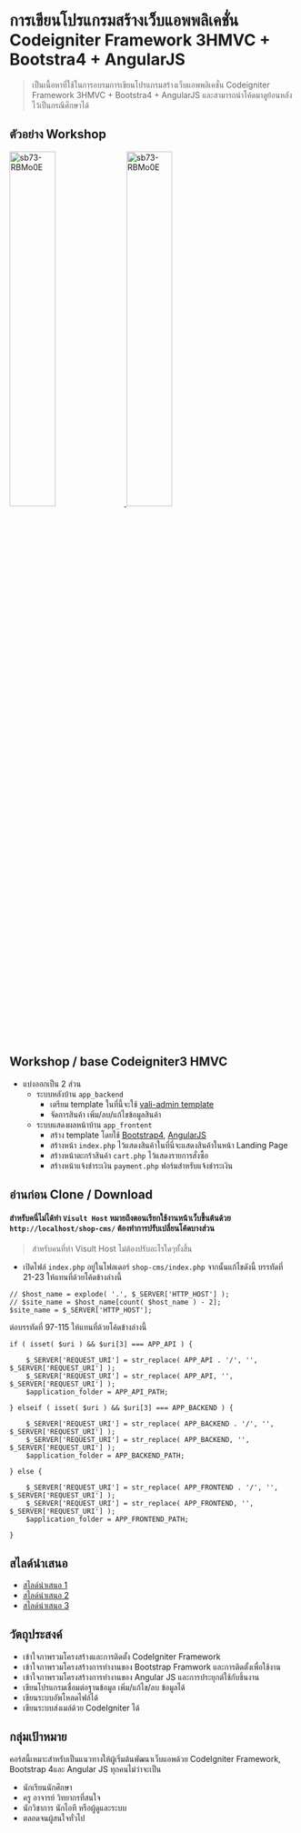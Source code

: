 # การเขียนโปรแกรมสร้างเว็บแอพพลิเคชั่น Codeigniter Framework 3HMVC + Bootstra4 + AngularJS
> เป็นเนื้อหาที่ใช้ในการอบรมการเขียนโปรแกรมสร้างเว็บแอพพลิเคชั่น Codeigniter Framework 3HMVC + Bootstra4 + AngularJS  และสามารถนำโค้ดมาดูย้อนหลังไว้เป็นกรณีศึกษาได้
## ตัวอย่าง Workshop
<p>
  <a href="http://www.youtube.com/watch?feature=player_embedded&v=sb73-RBMo0E" target="_blank" title="คลิกเพื่อดูวิดิโอ">
  <img src="http://img.youtube.com/vi/sb73-RBMo0E/0.jpg" alt="sb73-RBMo0E" width="40%" />
</a>
<a href="http://www.youtube.com/watch?feature=player_embedded&v=sb73-RBMo0E" target="_blank" title="คลิกเพื่อดูวิดิโอ">
  <img src="http://img.youtube.com/vi/sb73-RBMo0E/0.jpg" alt="sb73-RBMo0E" width="40%" />
</a>
</p>

## Workshop / base Codeigniter3 HMVC
- แบ่งออกเป็น 2 ส่วน
    - ระบบหลังบ้าน `app_backend`
        - เตรียม template ในที่นี้จะใช้ [vali-admin template](https://github.com/pratikborsadiya/vali-admin)
        - จัดการสินค้า เพิ่ม/ลบ/แก้ไขข้อมูลสินค้า
    - ระบบแสดงผลหน้าบ้าน `app_frontent`
        - สร้าง template โดยใช้ [Bootstrap4](https://getbootstrap.com/), [AngularJS](https://angularjs.org/)
        - สร้างหน้า `index.php` ไว้แสดงสินค้าในที่นี่จะแสดงสินค้าในหน้า Landing Page
        - สร้างหน้าตะกร้าสินค้า `cart.php` ไว้แสดงรายการสั่งซื้อ
        - สร้างหน้าแจ้งชำระเงิน `payment.php` ฟอร์มสำหรับแจ้งชำระเงิน
## อ่านก่อน Clone / Download
#### สำหรับคนี่ไม่ได้ทำ `Visult Host` หมายถึงตอนเรียกใช้งานหน้าเว็บขึ้นต้นด้วย `http://localhost/shop-cms/` ต้องทำการปรับเปลี่ยนโค้ดบางส่วน 
> สำหรับคนที่ทำ Visult Host ไม่ต้องปรับอะไรใดๆทั้งสิ้น
- เปิดไฟล์ `index.php` อยู่ในโฟลเดอร์  `shop-cms/index.php` จากนั้นแก้ไขดังนี้ บรรทัดที่ 21-23 ให้แทนที่ด้วยโค้ดข้างล่างนี้
```
// $host_name = explode( '.', $_SERVER['HTTP_HOST'] );
// $site_name = $host_name[count( $host_name ) - 2];
$site_name = $_SERVER['HTTP_HOST'];
```
ต่อบรรทัดที่ 97-115 ให้แทนที่ด้วยโค้ดข้างล่างนี้
```
if ( isset( $uri ) && $uri[3] === APP_API ) {

    $_SERVER['REQUEST_URI'] = str_replace( APP_API . '/', '', $_SERVER['REQUEST_URI'] );
    $_SERVER['REQUEST_URI'] = str_replace( APP_API, '', $_SERVER['REQUEST_URI'] );
    $application_folder = APP_API_PATH;

} elseif ( isset( $uri ) && $uri[3] === APP_BACKEND ) {

    $_SERVER['REQUEST_URI'] = str_replace( APP_BACKEND . '/', '', $_SERVER['REQUEST_URI'] );
    $_SERVER['REQUEST_URI'] = str_replace( APP_BACKEND, '', $_SERVER['REQUEST_URI'] );
    $application_folder = APP_BACKEND_PATH;

} else {

    $_SERVER['REQUEST_URI'] = str_replace( APP_FRONTEND . '/', '', $_SERVER['REQUEST_URI'] );
    $_SERVER['REQUEST_URI'] = str_replace( APP_FRONTEND, '', $_SERVER['REQUEST_URI'] );
    $application_folder = APP_FRONTEND_PATH;

}
```

## สไลด์นําเสนอ
- [สไลด์นําเสนอ 1](https://docs.google.com/presentation/d/1mUWPu1C316YDOj9jMEFgVRfNrD8MGnWJeBPd5vXvU1E/edit?usp=sharing)
- [สไลด์นําเสนอ 2](https://drive.google.com/file/d/1yVG6LxccBPNz_HbSQm_iLRHYvplpIogl/view)
- [สไลด์นําเสนอ 3](https://drive.google.com/file/d/1FxHqm7mQbNdvAJQWxqN-B6WLxcQhG67d/view?usp=sharing)

## วัตถุประสงค์
- เข้าใจภาพรวมโครงสร้างและการติดตั้ง CodeIgniter Framework 
- เข้าใจภาพรวมโครงสร้างการทำงานของ Bootstrap Framwork และการติดตั้งเพื่อใช้งาน
- เข้าใจภาพรวมโครงสร้างการทำงานของ Angular JS และการประยุกต์ใช้กับชิ้นงาน
- เขียนโปรแกรมเชื่อมต่อฐานข้อมูล เพิ่ม/แก้ไข/ลบ ข้อมูลได้
- เขียนระบบอัพโหลดไฟล์ได้
- เขียนระบบส่งเมล์ด้วย CodeIgniter ได้

## กลุ่มเป้าหมาย
คอร์สนี้เหมาะสำหรับเป็นแนวทางให้ผู้เริ่มต้นพัฒนาเว็บแอพด้วย CodeIgniter Framework, Bootstrap 4และ Angular JS ทุกคนไม่ว่าจะเป็น
- นักเรียนนักศึกษา
- ครู อาจารย์ วิทยากรที่สนใจ
- นักวิชาการ นักไอที หรือผู้ดูและระบบ
- ตลอดจนผู้สนใจทั่วไป
